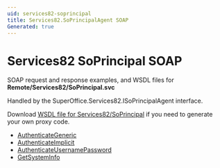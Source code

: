 ```yaml
---
uid: services82-soprincipal
title: Services82.SoPrincipalAgent SOAP
Generated: true
---
```


# Services82 SoPrincipal SOAP

SOAP request and response examples, and WSDL files for **Remote/Services82/SoPrincipal.svc**

Handled by the <see cref="T:SuperOffice.Services82.ISoPrincipalAgent">SuperOffice.Services82.ISoPrincipalAgent</see> interface.



Download [WSDL file for Services82/SoPrincipal](../Services82-SoPrincipal.md) if you need to generate your own proxy code.

* [AuthenticateGeneric](AuthenticateGeneric.md)
* [AuthenticateImplicit](AuthenticateImplicit.md)
* [AuthenticateUsernamePassword](AuthenticateUsernamePassword.md)
* [GetSystemInfo](GetSystemInfo.md)
